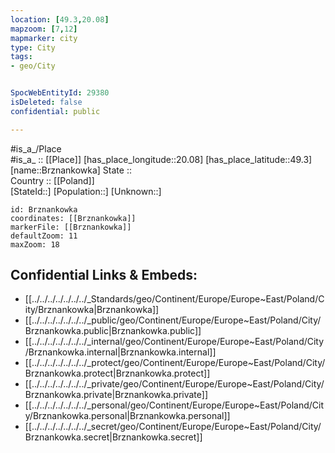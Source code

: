 ```yaml
---
location: [49.3,20.08] 
mapzoom: [7,12] 
mapmarker: city 
type: City
tags:
- geo/City


SpocWebEntityId: 29380
isDeleted: false
confidential: public

---
```

#is_a_/Place  
#is_a_ :: [[Place]] 
[has_place_longitude::20.08] 
[has_place_latitude::49.3] 
[name::Brznankowka] 
State ::  
Country :: [[Poland]]  
[StateId::] 
[Population::] 
[Unknown::] 


```leaflet
id: Brznankowka
coordinates: [[Brznankowka]] 
markerFile: [[Brznankowka]] 
defaultZoom: 11 
maxZoom: 18
```


## Confidential Links & Embeds: 
- [[../../../../../../../_Standards/geo/Continent/Europe/Europe~East/Poland/City/Brznankowka|Brznankowka]] 
- [[../../../../../../../_public/geo/Continent/Europe/Europe~East/Poland/City/Brznankowka.public|Brznankowka.public]] 
- [[../../../../../../../_internal/geo/Continent/Europe/Europe~East/Poland/City/Brznankowka.internal|Brznankowka.internal]] 
- [[../../../../../../../_protect/geo/Continent/Europe/Europe~East/Poland/City/Brznankowka.protect|Brznankowka.protect]] 
- [[../../../../../../../_private/geo/Continent/Europe/Europe~East/Poland/City/Brznankowka.private|Brznankowka.private]] 
- [[../../../../../../../_personal/geo/Continent/Europe/Europe~East/Poland/City/Brznankowka.personal|Brznankowka.personal]] 
- [[../../../../../../../_secret/geo/Continent/Europe/Europe~East/Poland/City/Brznankowka.secret|Brznankowka.secret]] 
